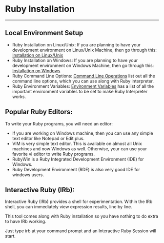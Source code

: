 # Ruby Installation

<hr>

## Local Environment Setup

* Ruby Installation on Linux/Unix: If you are planning to have your development environment on Linux/Unix Machine, then go through this: [Installation on Linux/Unix](http://www.tutorialspoint.com/ruby/ruby_installation_unix.htm)
* Ruby Installation on Windows: If you are planning to have your development environment on Windows Machine, then go through this: [Installation on Windows](http://www.tutorialspoint.com/ruby/ruby_installation_windows.htm)  
* Ruby Command Line Options: [Command Line Operations](http://www.tutorialspoint.com/ruby/ruby_command_line_options.htm) list out all the command line options, which you can use along with Ruby interpreter.
* Ruby Environment Variables: [Environment Variables](http://www.tutorialspoint.com/ruby/ruby_environment_variables.htm) has a list of all the important environment variables to be set to make Ruby Interpreter works.

## Popular Ruby Editors:

To write your Ruby programs, you will need an editor:
* If you are working on Windows machine, then you can use any simple text editor like Notepad or Edit plus.
* VIM is very simple text editor. This is available on almost all Unix machines and now Windows as well. Otherwise, your can use your favorite vi editor to write Ruby programs.
* RubyWin is a Ruby Integrated Development Environment (IDE) for Windows.
* Ruby Development Environment (RDE) is also very good IDE for windows users.

## Interactive Ruby (IRb):

Interactive Ruby (IRb) provides a shell for experimentation. Within the IRb shell, you can immediately view expression results, line by line.

This tool comes along with Ruby installation so you have nothing to do extra to have IRb working.

Just type irb at your command prompt and an Interactive Ruby Session will start.














